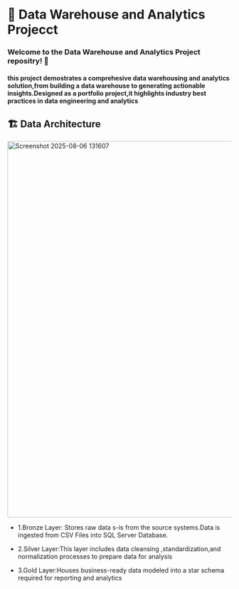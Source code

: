 # 🏬 Data Warehouse and Analytics Projecct
### Welcome to the Data Warehouse and Analytics Project repositry! 👋 
#### this project demostrates a comprehesive data warehousing and analytics solution,from building a data warehouse to generating actionable insights.Designed as a portfolio project,it highlights industry best practices in data engineering and analytics

## 🏗️  Data Architecture
<img width="1582" height="843" alt="Screenshot 2025-08-06 131607" src="https://github.com/user-attachments/assets/8e8755ff-ce82-45a8-b3a1-33f7f9e7792d" />

- 1.Bronze Layer: Stores raw data s-is from the source systems.Data is ingested from CSV Files into SQL Server Database.
 
- 2.Silver Layer:This layer includes data cleansing ,standardization,and normalization processes to prepare data for analysis
      
- 3.Gold Layer:Houses business-ready data modeled into a star schema required for reporting and analytics

